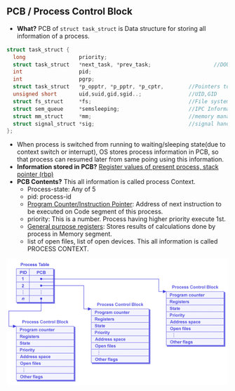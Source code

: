 ## PCB / Process Control Block
- **What?** PCB of `struct task_struct` is Data structure for storing all information of a process.
```c
struct task_struct {
  long                 priority;
  struct task_struct   *next_task, *prev_task;					  //DOUBLY LL
  int                  pid;		          								  //PID
  int                  pgrp;									            //Process Group
  struct task_struct   *p_opptr, *p_pptr, *p_cptr,        //Pointers to parent, youngest child, silbilings etc
  unsigned short       uid,suid,gid,sgid..;               //UID,GID
  struct fs_struct     *fs;                               //File system information
  struct sem_queue     *semsleeping;                      //IPC Information
  struct mm_struct     *mm;                               //memory management info
  struct signal_struct *sig;                              //signal handlers
};
```
  - When process is switched from running to waiting/sleeping state(due to context switch or interrupt), OS stores process information in PCB, so that process can resumed later from same poing using this information. 
- **Information stored in PCB?** [Register values of present process, stack pointer (rbp)](/assembly)
- **PCB Contents?** This all information is called process Context.
  - Process-state: Any of 5
  - pid: process-id
  - [Program Counter/Instruction Pointer](/Motherboard/CPU/Memory/CPU_Registers/Special_Purpose_Registers/Instruction_Pointer): Address of next instruction to be executed on Code segment of this process.
  - priority: This is a number. Process having higher priority execute 1st.
  - [General purpose registers](/Motherboard/CPU/Memory/CPU_Registers/General_Purpose_Registers): Stores results of calculations done by process in Memory segment.
  - list of open files, list of open devices. This all information is called PROCESS CONTEXT.

<img src=pcb.png width=600 />
